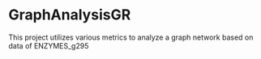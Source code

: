 # GraphAnalysisGR
 This project utilizes various metrics to analyze a graph network based on data of ENZYMES_g295
